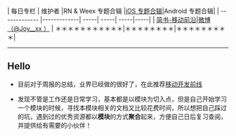 | 每日专栏 | 维护者  |RN & Weex 专题合辑  |[iOS 专题合辑](https://github.com/joy0304/Joy-Blog/blob/master/iOS%20Collection.md)|Android 专题合辑|
| ------------- |-------------| -----| -----| -----|-----|
| [简书-移动前沿](http://www.jianshu.com/c/5aac963ca52d)|[微博（@Joy__xx ）](http://weibo.com/5419850564/profile?rightmod=1&wvr=6&mod=personinfo&is_all=1)      | ＊＊＊＊＊＊＊＊＊＊＊|＊＊＊＊＊＊＊＊|＊＊＊＊＊＊＊＊＊|


-----

## Hello

* 目前对于周报的总结，业界已经做的很好了，在此推荐[移动开发前线](http://mobilefrontier.github.io/)

* 发现不管是工作还是日常学习，基本都是以模块为切入点，但是自己开始学习一个模块的时候，寻找本模块相关的文档又比较花费时间，所以想把自己踩过的坑，遇到过的优秀资源都以**模块**的方式**聚合**起来，方便自己日后复习查阅，并提供给有需要的小伙伴！


